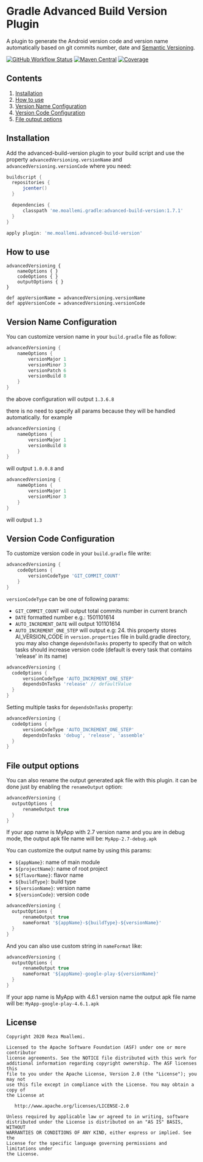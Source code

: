 # Gradle Advanced Build Version Plugin

A plugin to generate the Android version code and version name automatically based on git commits number, date and [Semantic Versioning](https://semver.org/).

[![GitHub Workflow Status](https://github.com/moallemi/gradle-advanced-build-version/workflows/CI/badge.svg)](https://github.com/moallemi/gradle-advanced-build-version/actions?query=workflow%3ACI)
[![Maven Central](https://maven-badges.herokuapp.com/maven-central/me.moallemi.gradle/advanced-build-version/badge.svg)](https://search.maven.org/artifact/me.moallemi.gradle/advanced-build-version)
[![Coverage](https://codecov.io/gh/moallemi/gradle-advanced-build-version/branch/dev/graph/badge.svg)](https://codecov.io/gh/moallemi/gradle-advanced-build-version)

## Contents
1. [Installation](#installation)
2. [How to use](#how-to-use)
3. [Version Name Configuration](#version-name-configuration)
4. [Version Code Configuration](#version-code-configuration)
5. [File output options](#file-output-options)

## Installation

Add the advanced-build-version plugin to your build script and use the property `advancedVersioning.versionName` and
`advancedVersioning.versionCode` where you need:

```groovy
buildscript {
  repositories {
      jcenter()
  }

  dependencies {
      classpath 'me.moallemi.gradle:advanced-build-version:1.7.1'
  }
}

apply plugin: 'me.moallemi.advanced-build-version'
```

## How to use

```
advancedVersioning {
    nameOptions { }
    codeOptions { }
    outputOptions { }
}

def appVersionName = advancedVersioning.versionName
def appVersionCode = advancedVersioning.versionCode
```

## Version Name Configuration

You can customize version name in your `build.gradle` file as follow:

```groovy
advancedVersioning {
    nameOptions {
        versionMajor 1
        versionMinor 3
        versionPatch 6
        versionBuild 8
    }
}
```
the above configuration will output `1.3.6.8`

there is no need to specify all params because they will be handled automatically. for example

```groovy
advancedVersioning {
    nameOptions {
        versionMajor 1
        versionBuild 8
    }
}
```
will output `1.0.0.8` and

```groovy
advancedVersioning {
    nameOptions {
        versionMajor 1
        versionMinor 3
    }
}
```

will output `1.3`

## Version Code Configuration

To customize version code in your `build.gradle` file write:

```groovy
advancedVersioning {
    codeOptions {
        versionCodeType 'GIT_COMMIT_COUNT'
    }
}
```

`versionCodeType` can be one of following params:
 
 * `GIT_COMMIT_COUNT` will output total commits number in current branch
 * `DATE` formatted number e.g.: 1501101614
 * `AUTO_INCREMENT_DATE` will output 101101614
 * `AUTO_INCREMENT_ONE_STEP` will output e.g: 24. this
 property stores AI_VERSION_CODE in `version.properties` file in build.gradle directory, you may
 also change `dependsOnTasks` property to specify that on witch tasks should increase version code
 (default is every task that contains 'release' in its name)

```groovy
advancedVersioning {
  codeOptions {
      versionCodeType 'AUTO_INCREMENT_ONE_STEP'
      dependsOnTasks 'release' // defaultValue
  }
}
```

Setting multiple tasks for `dependsOnTasks` property:
```groovy
advancedVersioning {
  codeOptions {
      versionCodeType 'AUTO_INCREMENT_ONE_STEP'
      dependsOnTasks 'debug', 'release', 'assemble'
  }
}
```

## File output options
You can also rename the output generated apk file with this plugin. it can be done just by enabling 
the `renameOutput` option:

```groovy
advancedVersioning {
  outputOptions {
      renameOutput true
  }
}
```

If your app name is MyApp with 2.7 version name and you are in debug mode, the output apk file name 
will be: `MyApp-2.7-debug.apk`

You can customize the output name by using this params:

* `${appName}`: name of main module
* `${projectName}`: name of root project
* `${flavorName}`: flavor name
* `${buildType}`: build type
* `${versionName}`: version name
* `${versionCode}`: version code

```groovy
advancedVersioning {
  outputOptions {
      renameOutput true
      nameFormat '${appName}-${buildType}-${versionName}'
  }
}
```

And you can also use custom string in `nameFormat` like:

```groovy
advancedVersioning {
  outputOptions {
      renameOutput true
      nameFormat '${appName}-google-play-${versionName}'
  }
}
```

If your app name is MyApp with 4.6.1 version name the output apk file name will be: 
`MyApp-google-play-4.6.1.apk`

## License

```
Copyright 2020 Reza Moallemi.

Licensed to the Apache Software Foundation (ASF) under one or more contributor
license agreements. See the NOTICE file distributed with this work for
additional information regarding copyright ownership. The ASF licenses this
file to you under the Apache License, Version 2.0 (the "License"); you may not
use this file except in compliance with the License. You may obtain a copy of
the License at

   http://www.apache.org/licenses/LICENSE-2.0

Unless required by applicable law or agreed to in writing, software
distributed under the License is distributed on an "AS IS" BASIS, WITHOUT
WARRANTIES OR CONDITIONS OF ANY KIND, either express or implied. See the
License for the specific language governing permissions and limitations under
the License.
```
